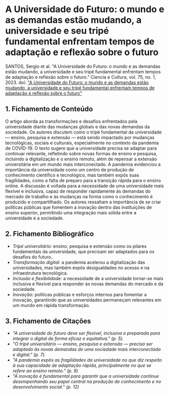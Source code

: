 
# A Universidade do Futuro: o mundo e as demandas estão mudando, a universidade e seu tripé fundamental enfrentam tempos de adaptação e reflexão sobre o futuro


SANTOS, Sergio et al. "A Universidade do Futuro: o mundo e as demandas estão mudando, a universidade e seu tripé fundamental enfrentam tempos de adaptação e reflexão sobre o futuro." Ciencia e Cultura, vol. 75, no. 1, 2023. doi: ["A Universidade do Futuro: o mundo e as demandas estão mudando, a universidade e seu tripé fundamental enfrentam tempos de adaptação e reflexão sobre o futuro"](  http://cienciaecultura.bvs.br/scielo.php?script=sci_arttext&pid=S0009-67252023000100014.)

## 1. Fichamento de Conteúdo

O artigo aborda as transformações e desafios enfrentados pela universidade diante das mudanças globais e das novas demandas da sociedade. Os autores discutem como o tripé fundamental da universidade — ensino, pesquisa e extensão — está sendo impactado por mudanças tecnológicas, sociais e culturais, especialmente no contexto da pandemia de COVID-19.
O texto sugere que a universidade precisa se adaptar para continuar relevante, refletindo sobre novas formas de ensino e pesquisa, incluindo a digitalização e o ensino remoto, além de repensar a extensão universitária em um mundo mais interconectado. A pandemia evidenciou a importância da universidade como um centro de produção de conhecimento científico e tecnológico, mas também expôs suas fragilidades, como a falta de preparo para a transição rápida para o ensino online.
A discussão é voltada para a necessidade de uma universidade mais flexível e inclusiva, capaz de responder rapidamente às demandas do mercado de trabalho e às mudanças na forma como o conhecimento é produzido e compartilhado. Os autores ressaltam a importância de se criar políticas públicas que fomentem a inovação dentro das instituições de ensino superior, permitindo uma integração mais sólida entre a universidade e a sociedade.

## 2. Fichamento Bibliográfico 

* _Tripé universitário:_ ensino, pesquisa e extensão como os pilares fundamentais da universidade, que precisam ser adaptados para os desafios do futuro..
* _Transformação digital:_ a pandemia acelerou a digitalização das universidades, mas também expôs desigualdades no acesso e na infraestrutura tecnológica.
* _Inclusão e flexibilidade:_  a necessidade de a universidade tornar-se mais inclusiva e flexível para responder às novas demandas do mercado e da sociedade.
* _Inovação:_ políticas públicas e esforços internos para fomentar a inovação, garantindo que as universidades permaneçam relevantes em um mundo em rápida transformação.

## 3. Fichamento de Citações 

* _"A universidade do futuro deve ser flexível, inclusiva e preparada para integrar o digital de forma eficaz e equitativa." (p. 5)._
* _"O tripé universitário — ensino, pesquisa e extensão — precisa ser adaptado às novas demandas de uma sociedade mais interconectada e digital." (p. 7)._
* _"A pandemia expôs as fragilidades da universidade no que diz respeito à sua capacidade de adaptação rápida, principalmente no que se refere ao ensino remoto." (p. 9)_
* _"A inovação é fundamental para garantir que a universidade continue desempenhando seu papel central na produção de conhecimento e no desenvolvimento social." (p. 12)_
